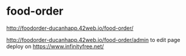 # food-order
http://foodorder-ducanhapp.42web.io/food-order/


http://foodorder-ducanhapp.42web.io/food-order/admin to edit page
deploy on https://www.infinityfree.net/
